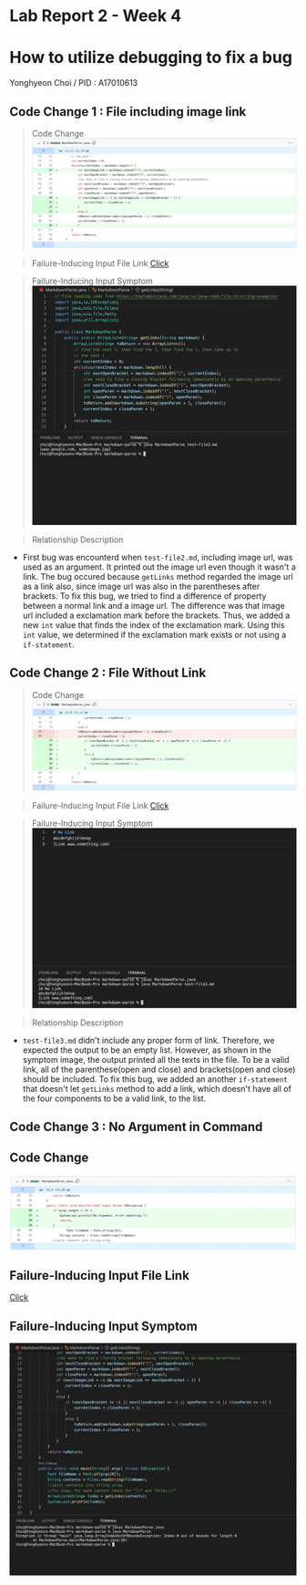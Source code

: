 # Lab Report 2 - Week 4

# How to utilize debugging to fix a bug 
Yonghyeon Choi / PID : A17010613







## Code Change 1 : File including image link

> Code Change 
![Image](Bug1Fixed.png)

> Failure-Inducing Input File Link
[Click](https://github.com/choi8616/markdown-parse/blob/main/test-file2.md)

> Failure-Inducing Input Symptom
![Image](Bug1-ImageLink.png)

> Relationship Description

- First bug was encounterd when `test-file2.md`, including image url, was used as an argument. It printed out the image url even though it wasn't a link. The bug 
  occured because `getLinks` method regarded the image url as a link also, since image url was also in the parentheses after brackets. To fix this bug, we tried to
  find a difference of property between a normal link and a image url. The difference was that image url included a exclamation mark before the brackets.
  Thus, we added a new `int` value that finds the index of the exclamation mark. Using this `int` value, we determined if the exclamation mark exists or not using   a `if-statement`. 
  



## Code Change 2 : File Without Link

> Code Change 
![Image](Bug2Fixed.png)

> Failure-Inducing Input File Link
[Click](https://github.com/choi8616/markdown-parse/blob/main/test-file3.md)

> Failure-Inducing Input Symptom
![Image](Bug2.png)

> Relationship Description

- `test-file3.md` didn't include any proper form of link. Therefore, we expected the output to be an empty list. However, as shown in the symptom image, the output   printed all the texts in the file. To be a valid link, all of the parenthese(open and close) and brackets(open and close) should be included. To fix this bug, we   added an another `if-statement` that doesn't let `getLinks` method to add a link, which doesn't have all of the four components to be a valid link, to the list.
  




## Code Change 3 : No Argument in Command

## Code Change
![Image](Bug3Fixed.png)

## Failure-Inducing Input File Link
[Click](https://github.com/choi8616/markdown-parse/commit/d8d99b9d784319afff7d321e0fa8bb8331f6cb6d#)



## Failure-Inducing Input Symptom
![Image](Bug3.png)







